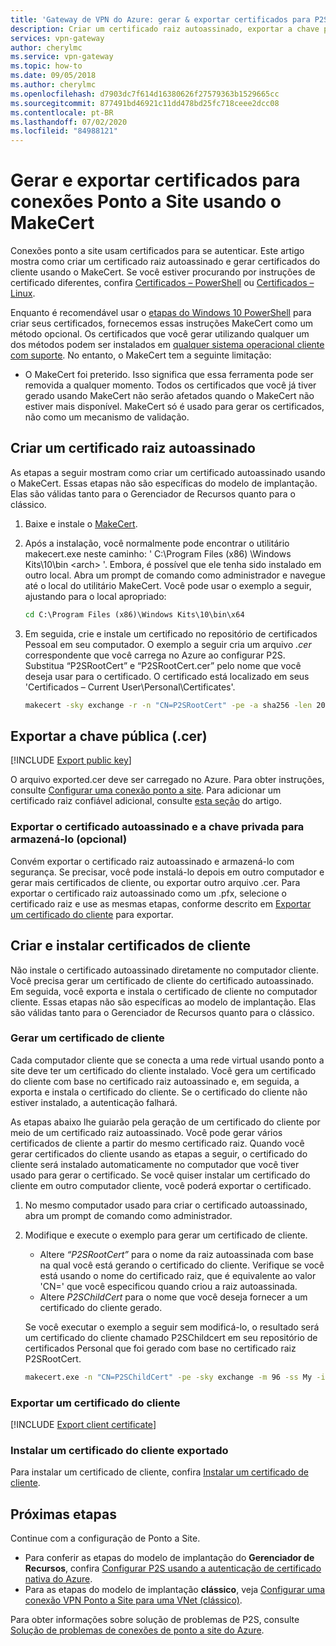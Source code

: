 ```yaml
---
title: 'Gateway de VPN do Azure: gerar & exportar certificados para P2S: MakeCert'
description: Criar um certificado raiz autoassinado, exportar a chave pública e gerar certificados do cliente usando o MakeCert.
services: vpn-gateway
author: cherylmc
ms.service: vpn-gateway
ms.topic: how-to
ms.date: 09/05/2018
ms.author: cherylmc
ms.openlocfilehash: d7903dc7f614d16380626f27579363b1529665cc
ms.sourcegitcommit: 877491bd46921c11dd478bd25fc718ceee2dcc08
ms.contentlocale: pt-BR
ms.lasthandoff: 07/02/2020
ms.locfileid: "84988121"
---
```

# <a name="generate-and-export-certificates-for-point-to-site-connections-using-makecert"></a>Gerar e exportar certificados para conexões Ponto a Site usando o MakeCert

Conexões ponto a site usam certificados para se autenticar. Este artigo mostra como criar um certificado raiz autoassinado e gerar certificados do cliente usando o MakeCert. Se você estiver procurando por instruções de certificado diferentes, confira [Certificados – PowerShell](vpn-gateway-certificates-point-to-site.md) ou [Certificados – Linux](vpn-gateway-certificates-point-to-site-linux.md).

Enquanto é recomendável usar o [etapas do Windows 10 PowerShell](vpn-gateway-certificates-point-to-site.md) para criar seus certificados, fornecemos essas instruções MakeCert como um método opcional. Os certificados que você gerar utilizando qualquer um dos métodos podem ser instalados em [qualquer sistema operacional cliente com suporte](vpn-gateway-howto-point-to-site-resource-manager-portal.md#faq). No entanto, o MakeCert tem a seguinte limitação:

* O MakeCert foi preterido. Isso significa que essa ferramenta pode ser removida a qualquer momento. Todos os certificados que você já tiver gerado usando MakeCert não serão afetados quando o MakeCert não estiver mais disponível. MakeCert só é usado para gerar os certificados, não como um mecanismo de validação.

## <a name="create-a-self-signed-root-certificate"></a><a name="rootcert"></a>Criar um certificado raiz autoassinado

As etapas a seguir mostram como criar um certificado autoassinado usando o MakeCert. Essas etapas não são específicas do modelo de implantação. Elas são válidas tanto para o Gerenciador de Recursos quanto para o clássico.

1. Baixe e instale o [MakeCert](https://msdn.microsoft.com/library/windows/desktop/aa386968(v=vs.85).aspx).
2. Após a instalação, você normalmente pode encontrar o utilitário makecert.exe neste caminho: ' C:\Program Files (x86) \Windows Kits\10\bin \<arch> '. Embora, é possível que ele tenha sido instalado em outro local. Abra um prompt de comando como administrador e navegue até o local do utilitário MakeCert. Você pode usar o exemplo a seguir, ajustando para o local apropriado:

   ```cmd
   cd C:\Program Files (x86)\Windows Kits\10\bin\x64
   ```
3. Em seguida, crie e instale um certificado no repositório de certificados Pessoal em seu computador. O exemplo a seguir cria um arquivo *.cer* correspondente que você carrega no Azure ao configurar P2S. Substitua “P2SRootCert” e “P2SRootCert.cer” pelo nome que você deseja usar para o certificado. O certificado está localizado em seus 'Certificados – Current User\Personal\Certificates'.

   ```cmd
   makecert -sky exchange -r -n "CN=P2SRootCert" -pe -a sha256 -len 2048 -ss My
   ```

## <a name="export-the-public-key-cer"></a><a name="cer"></a>Exportar a chave pública (.cer)

[!INCLUDE [Export public key](../../includes/vpn-gateway-certificates-export-public-key-include.md)]

O arquivo exported.cer deve ser carregado no Azure. Para obter instruções, consulte [Configurar uma conexão ponto a site](vpn-gateway-howto-point-to-site-resource-manager-portal.md#uploadfile). Para adicionar um certificado raiz confiável adicional, consulte [esta seção](vpn-gateway-howto-point-to-site-resource-manager-portal.md#add) do artigo.

### <a name="export-the-self-signed-certificate-and-private-key-to-store-it-optional"></a>Exportar o certificado autoassinado e a chave privada para armazená-lo (opcional)

Convém exportar o certificado raiz autoassinado e armazená-lo com segurança. Se precisar, você pode instalá-lo depois em outro computador e gerar mais certificados de cliente, ou exportar outro arquivo .cer. Para exportar o certificado raiz autoassinado como um .pfx, selecione o certificado raiz e use as mesmas etapas, conforme descrito em [Exportar um certificado do cliente](#clientexport) para exportar.

## <a name="create-and-install-client-certificates"></a>Criar e instalar certificados de cliente

Não instale o certificado autoassinado diretamente no computador cliente. Você precisa gerar um certificado de cliente do certificado autoassinado. Em seguida, você exporta e instala o certificado de cliente no computador cliente. Essas etapas não são específicas ao modelo de implantação. Elas são válidas tanto para o Gerenciador de Recursos quanto para o clássico.

### <a name="generate-a-client-certificate"></a><a name="clientcert"></a>Gerar um certificado de cliente

Cada computador cliente que se conecta a uma rede virtual usando ponto a site deve ter um certificado do cliente instalado. Você gera um certificado do cliente com base no certificado raiz autoassinado e, em seguida, a exporta e instala o certificado do cliente. Se o certificado do cliente não estiver instalado, a autenticação falhará. 

As etapas abaixo lhe guiarão pela geração de um certificado do cliente por meio de um certificado raiz autoassinado. Você pode gerar vários certificados de cliente a partir do mesmo certificado raiz. Quando você gerar certificados do cliente usando as etapas a seguir, o certificado do cliente será instalado automaticamente no computador que você tiver usado para gerar o certificado. Se você quiser instalar um certificado do cliente em outro computador cliente, você poderá exportar o certificado.
 
1. No mesmo computador usado para criar o certificado autoassinado, abra um prompt de comando como administrador.
2. Modifique e execute o exemplo para gerar um certificado de cliente.
   * Altere *“P2SRootCert”* para o nome da raiz autoassinada com base na qual você está gerando o certificado do cliente. Verifique se você está usando o nome do certificado raiz, que é equivalente ao valor 'CN=' que você especificou quando criou a raiz autoassinada.
   * Altere *P2SChildCert* para o nome que você deseja fornecer a um certificado do cliente gerado.

   Se você executar o exemplo a seguir sem modificá-lo, o resultado será um certificado do cliente chamado P2SChildcert em seu repositório de certificados Personal que foi gerado com base no certificado raiz P2SRootCert.

   ```cmd
   makecert.exe -n "CN=P2SChildCert" -pe -sky exchange -m 96 -ss My -in "P2SRootCert" -is my -a sha256
   ```

### <a name="export-a-client-certificate"></a><a name="clientexport"></a>Exportar um certificado do cliente

[!INCLUDE [Export client certificate](../../includes/vpn-gateway-certificates-export-client-cert-include.md)]

### <a name="install-an-exported-client-certificate"></a><a name="install"></a>Instalar um certificado do cliente exportado

Para instalar um certificado de cliente, confira [Instalar um certificado de cliente](point-to-site-how-to-vpn-client-install-azure-cert.md).

## <a name="next-steps"></a>Próximas etapas

Continue com a configuração de Ponto a Site. 

* Para conferir as etapas do modelo de implantação do **Gerenciador de Recursos**, confira [Configurar P2S usando a autenticação de certificado nativa do Azure](vpn-gateway-howto-point-to-site-resource-manager-portal.md).
* Para as etapas do modelo de implantação **clássico**, veja [Configurar uma conexão VPN Ponto a Site para uma VNet (clássico)](vpn-gateway-howto-point-to-site-classic-azure-portal.md).

Para obter informações sobre solução de problemas de P2S, consulte [Solução de problemas de conexões de ponto a site do Azure](vpn-gateway-troubleshoot-vpn-point-to-site-connection-problems.md).
